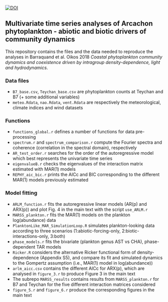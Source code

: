 [![DOI](https://zenodo.org/badge/DOI/10.5281/zenodo.1326510.svg)](https://doi.org/10.5281/zenodo.1326510)


## Multivariate time series analyses of Arcachon phytoplankton - abiotic and biotic drivers of community dynamics
This repository contains the files and the data needed to reproduce the analyses in Barraquand et al. Oikos 2018 *Coastal phytoplankton community dynamics and coexistence driven by intragroup density-dependence, light and hydrodynamics*. 

### Data files 
* `B7_base.csv`, `Teychan_base.csv` are phytoplankton counts at Teychan and B7 (+ some additional variables)
* `meteo.Rdata`, `nao.Rdata`, `vent.Rdata` are respectively the meteorological, climate indices and wind datasets

### Functions
* `functions_global.r` defines a number of functions for data pre-processing
* `spectrum.r` and `spectrum_comparison.r` compute the Fourier spectra and coherence (correlation in the spectral domain), respectively
* `AR_test_order.r` searches for the order of the autoregressive model which best represents the univariate time series
* `eigenvalueB.r` checks the eigenvalues of the interaction matrix estimated with MAR(1) models
* `REPHY_aic_bic.r` prints the AICc and BIC corresponding to the different MAR(1) models previously estimated

### Model fitting
* `ARLM_function.r` fits the autoregressive linear models (AR(p) and ARX(p)) and plot Fig. 4 in the main text with the script `use_ARLM.r`
* `MARSS_plankton.r` fits the MAR(1) models on the plankton log(abundance) data
* `PlanktonLike_MAR_SimulationLoop.R` simulates plankton-looking data according to three scenarios (1:abiotic-forcing-only, 2:biotic-interactions-only, 3:both)
* `phase_models.r` fits the bivariate (plankton genus AST vs CHA), phase-dependent TAR models
* `Ricker.R` considers the alternative Ricker functional form of density-dependence (Appendix S5), and compare its fit and simulated dynamics to the Gompertz assumption (i.e., MAR(1) model in log(abundance)) 
* `arlm_aicc.csv` contains the different AICc for ARX(p), which are analysed in `figure_3.r` to produce Figure 3 in the main text
* The subrepo `MARSS_results` contains results from `MARSS_plankton.r` for B7 and Teychan for the five different interaction matrices considered
* `figure_5.r` and `figure_6.r` produce the corresponding figures in the main text


